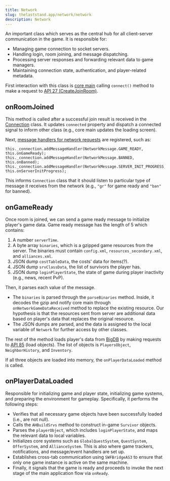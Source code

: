 ```yaml
---
title: Network
slug: thelaststand.app/network/network
description: Network
---
```


An important class which serves as the central hub for all client-server communication in the game. It is responsible for:

- Managing game connection to socket servers.
- Handling login, room joining, and message dispatching.
- Processing server responses and forwarding relevant data to game managers.
- Maintaining connection state, authentication, and player-related metadata.

First interaction with this class is [core main](/core-main) calling `connect()` method to make a request to [API 27 (CreateJoinRoom)](/glossary#api-27).

## onRoomJoined

This method is called after a successful join result is received in the [Connection](/playerio/connection#handlemessage) class. It updates `connected` property and dispatch a connected signal to inform other class (e.g., core main updates the loading screen).

Next, [message handlers for network requests](/playerio/connection#handlemessage) are registered, such as:

```as3
this._connection.addMessageHandler(NetworkMessage.GAME_READY, this.onGameReady);
this._connection.addMessageHandler(NetworkMessage.BANNED, this.onBanned);
this._connection.addMessageHandler(NetworkMessage.SERVER_INIT_PROGRESS, this.onServerInitProgress);
```

This informs `Connection` class that it should listen to particular type of message it receives from the network (e.g., `"gr"` for game ready and `"ban"` for banned).

## onGameReady

Once room is joined, we can send a game ready message to initialize player's game data. Game ready message has the length of 5 which contains:

1. A number `serverTime`.
2. A byte array `binaries`, which is a gzipped game resources from the server. The binaries must contain `config.xml`, `resources_secondary.xml`, and `alliances.xml`.
3. JSON dump `costTableData`, the costs' data for items(?).
4. JSON dump `srvClassData`, the list of survivors the player has.
5. JSON dump `loginPlayerState`, the state of game during player inactivity (e.g., news, recent PvP).

Then, it parses each value of the message.

- The `binaries` is parsed through the `parseBinaries` method. Inside, it decodes the gzip and notify core main through `onNetworkGameDataReceived` method to replace the existing resource. Our hypothesis is that the resources sent from server are additional data based on player's data that replaces the original resource.
- The JSON dumps are parsed, and the data is assigned to the local variable of `Network` for further access by other classes.

The rest of the method loads player's data from [BigDB](/playerio/bigdb) by making requests to [API 85](/glossary#api-85) (load objects). The list of objects is `PlayersObject`, `NeighborHistory`, and `Inventory`.

If all three objects are loaded into memory, the `onPlayerDataLoaded` method is called.

## onPlayerDataLoaded

Responsible for initializing game and player state, initializing game systems, and preparing the environment for gameplay. Specifically, it performs the following steps:

- Verifies that all necessary game objects have been successfully loaded (i.e., are not null).
- Calls the `AHBuildSrvs` method to construct in-game `Survivor` objects.
- Parses the `playerObject`, which includes `loginPlayerState`, and maps the relevant data to local variables.
- Initializes core systems such as `GlobalQuestSystem`, `QuestSystem`, `OfferSystem`, and `AllianceSystem`. This is also where game trackers, notifications, and message/event handlers are set up.
- Establishes cross-tab communication using `SWFBridgeAS3` to ensure that only one game instance is active on the same machine.
- Finally, it signals that the game is ready and proceeds to invoke the next stage of the main application flow via `onReady`.
